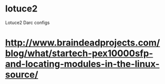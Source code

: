 lotuce2
=======

Lotuce2 Darc configs
# http://www.braindeadprojects.com/blog/what/startech-pex10000sfp-and-locating-modules-in-the-linux-source/ 
